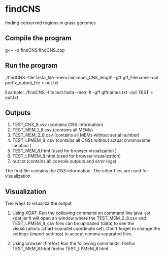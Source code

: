 # findCNS
finding conserved regions in grass genomes

Compile the program
-------------------

g++ -o findCNS findCNS.cpp

Run the program
---------------

./findCNS -file fasta_file -mem minimum_CNS_length -gff gff_Filename -out prefix_output_file   >  out.txt

Example: ./findCNS -file  test.fasta  -mem 8  -gff  gffnames.txt  -out TEST  > out.txt

Outputs
-------
1. TEST_CNS_8.csv (contains CNS information)
2. TEST_MEM_1_8.csv (contains all MEMs)
3. TEST_MEM_2_8.csv (contains all MEMs without serial number)
4. TEST_LPMEM_8_csv (contains all CNSs without actual chromosome location ) 
5. TEST_MEM_8.html  (used for browser visualization )
6. TEST_LPMEM_8.html (used for browser visualization)
7. out.txt (contains all console outputs and error logs)

The first file contains the CNS information. The other files are used for visualization.

Visualization
-------------
Two ways to visualiza the output
1. Using XDAT: 
   Run the collowing command on command line
   java -jar xdat.jar
   It will open an window where the TEST_MEM_2_8.csv and TEST_LPMEM_8_csv  files can be uploaded (data) to see the visualizations
   (chart->parallel coordinate set). 
   Don't forget to change the settings (import settings) to accept comma separated files.

2. Using browser (firefox)
 Run the following commands:
 firefox TEST_MEM_8.html
 firefox TEST_LPMEM_8.html
